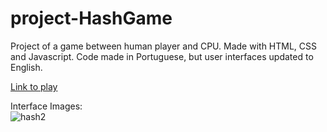 # project-HashGame
Project of a game between human player and CPU. Made with HTML, CSS and Javascript. Code made in Portuguese, but user interfaces updated to English.

<a href="https://jogoxdaxvelha.netlify.app/" target="_blank">Link to play</a>

Interface Images:
<br>
![hash2](https://user-images.githubusercontent.com/98829238/194719151-e0080f28-b623-4178-aa07-ffec0fdc9dee.png)
